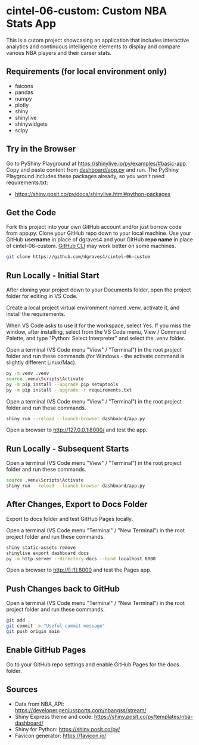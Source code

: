# cintel-06-custom: Custom NBA Stats App
This is a cutom project showcasing an application that includes interactive analytics and continuous intelligence elements to display and compare various NBA players and their career stats. 
## Requirements (for local environment only)
- faicons
- pandas
- numpy
- plotly
- shiny
- shinylive
- shinywidgets
- scipy

## Try in the Browser

Go to PyShiny Playground at <https://shinylive.io/py/examples/#basic-app>.
Copy and paste content from [dashboard/app.py](dashboard/app.py) and run.
The PyShiny Playground includes these packages already, so you won't need requirements.txt:

- <https://shiny.posit.co/py/docs/shinylive.html#python-packages>

## Get the Code

Fork this project into your own GitHub account and/or just borrow code from app.py.
Clone your GitHub repo down to your local machine.
Use your GitHub **username** in place of dgraves4 and your GitHub **repo name** in place of cintel-06-custom.
[GitHub CLI](https://cli.github.com/) may work better on some machines.

```bash
git clone https://github.com/dgraves4/cintel-06-custom
```

## Run Locally - Initial Start

After cloning your project down to your Documents folder, open the project folder for editing in VS Code.

Create a local project virtual environment named .venv, activate it, and install the requirements.

When VS Code asks to use it for the workspace, select Yes.
If you miss the window, after installing, select from the VS Code menu, View / Command Palette, and type "Python: Select Interpreter" and select the .venv folder.

Open a terminal (VS Code menu "View" / "Terminal") in the root project folder and run these commands (for Windows - the activate command is slightly different Linux/Mac).

```bash
py -m venv .venv
source .venv\Scripts\Activate
py -m pip install --upgrade pip setuptools
py -m pip install --upgrade -r requirements.txt
```

Open a terminal (VS Code menu "View" / "Terminal") in the root project folder and run these commands.

```bash
shiny run --reload --launch-browser dashboard/app.py
```

Open a browser to <http://127.0.0.1:8000/> and test the app.

## Run Locally - Subsequent Starts

Open a terminal (VS Code menu "View" / "Terminal") in the root project folder and run these commands.

```bash
source .venv\Scripts\Activate
shiny run --reload --launch-browser dashboard/app.py
```

## After Changes, Export to Docs Folder

Export to docs folder and test GitHub Pages locally.

Open a terminal (VS Code menu "Terminal" / "New Terminal") in the root project folder and run these commands.

```bash
shiny static-assets remove
shinylive export dashboard docs
py -m http.server --directory docs --bind localhost 8000
```

Open a browser to <http://[::1]:8000> and test the Pages app.

## Push Changes back to GitHub

Open a terminal (VS Code menu "Terminal" / "New Terminal") in the root project folder and run these commands.

```bash
git add .
git commit -m "Useful commit message"
git push origin main
```

## Enable GitHub Pages

Go to your GitHub repo settings and enable GitHub Pages for the docs folder.

## Sources 
- Data from NBA_API: https://developer.geniussports.com/nbangss/stream/
- Shiny Express theme and code: https://shiny.posit.co/py/templates/nba-dashboard/  
- Shiny for Python: https://shiny.posit.co/py/
- Favicon generator: https://favicon.io/